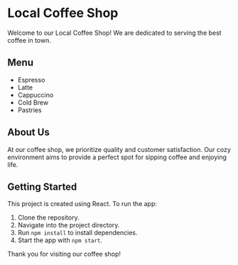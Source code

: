 # Local Coffee Shop

Welcome to our Local Coffee Shop! We are dedicated to serving the best coffee in town.

## Menu
- Espresso
- Latte
- Cappuccino
- Cold Brew
- Pastries

## About Us
At our coffee shop, we prioritize quality and customer satisfaction. Our cozy environment aims to provide a perfect spot for sipping coffee and enjoying life.

## Getting Started
This project is created using React. To run the app:

1. Clone the repository.
2. Navigate into the project directory.
3. Run `npm install` to install dependencies.
4. Start the app with `npm start`. 

Thank you for visiting our coffee shop!